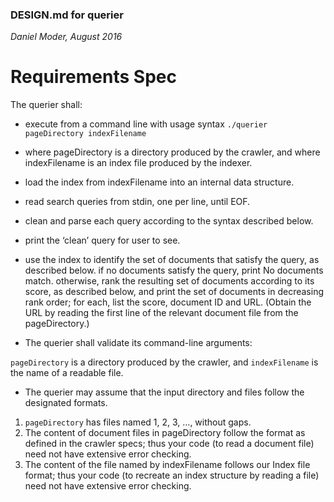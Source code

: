 ### DESIGN.md for querier
*Daniel Moder, August 2016*

# Requirements Spec

The querier shall:

- execute from a command line with usage syntax
`./querier pageDirectory indexFilename`
- where pageDirectory is a directory produced by the crawler, and
where indexFilename is an index file produced by the indexer.
- load the index from indexFilename into an internal data structure.

- read search queries from stdin, one per line, until EOF.
- clean and parse each query according to the syntax described below.
- print the ‘clean’ query for user to see.
- use the index to identify the set of documents that satisfy the query, as described below.
if no documents satisfy the query, print No documents match.
otherwise, rank the resulting set of documents according to its score, as described below, and print the set of documents in decreasing rank order; for each, list the score, document ID and URL. (Obtain the URL by reading the first line of the relevant document file from the pageDirectory.)
- The querier shall validate its command-line arguments:

`pageDirectory` is a directory produced by the crawler, and
`indexFilename` is the name of a readable file.
- The querier may assume that the input directory and files follow the designated formats.

1. `pageDirectory` has files named 1, 2, 3, …, without gaps.
2. The content of document files in pageDirectory follow the format as defined in the crawler specs; thus your code (to read a document file) need not have extensive error checking.
3. The content of the file named by indexFilename follows our Index file format; thus your code (to recreate an index structure by reading a file) need not have extensive error checking.